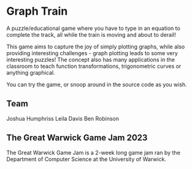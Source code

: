 # Graph Train

A puzzle/educational game where you have to type in an equation to complete the track, all while the train is moving and about to derail!

This game aims to capture the joy of simply plotting graphs, while also providing interesting challenges - graph plotting leads to some very interesting puzzles! The concept also has many applications in the classroom to teach function transformations, trigonometric curves or anything graphical.

You can try the game, or snoop around in the source code as you wish.

## Team

Joshua Humphriss
Leila Davis
Ben Robinson

## The Great Warwick Game Jam 2023
The Great Warwick Game Jam is a 2-week long game jam ran by the Department of Computer Science at the University of Warwick.


